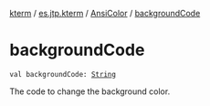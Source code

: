 [kterm](../../index.md) / [es.jtp.kterm](../index.md) / [AnsiColor](index.md) / [backgroundCode](./background-code.md)

# backgroundCode

`val backgroundCode: `[`String`](https://kotlinlang.org/api/latest/jvm/stdlib/kotlin/-string/index.html)

The code to change the background color.

